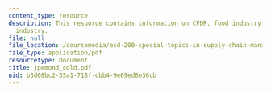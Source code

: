 ```yaml
---
content_type: resource
description: This resuorce contains information on CFDR, food industry ans pharmaceutical
  industry.
file: null
file_location: /coursemedia/esd-290-special-topics-in-supply-chain-management-spring-2005/b3d08bc255a1718fcbb49e69ed8e36cb_jpemond_cold.pdf
file_type: application/pdf
resourcetype: Document
title: jpemond_cold.pdf
uid: b3d08bc2-55a1-718f-cbb4-9e69ed8e36cb
---
```

